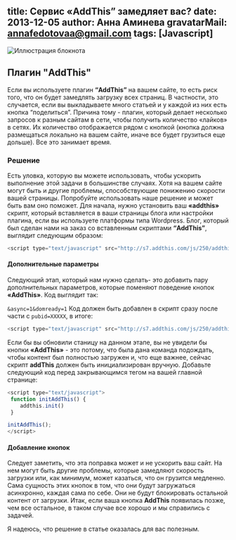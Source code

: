 title: Сервис «AddThis” замедляет вас?
date: 2013-12-05
author: Анна Аминева
gravatarMail: annafedotovaa@gmail.com
tags: [Javascript]
---

![Иллюстрация блокнота](/blog/images/addthis.jpg)

## Плагин "AddThis"
Если вы используете плагин **“AddThis”** на вашем сайте, то есть риск того, что он будет замедлять загрузку всех страниц. В частности, это случается, если вы выкладываете много статьей и у каждой из них есть кнопка “поделиться”. Причина тому - плагин, который делает несколько запросов к разным сайтам в сети, чтобы получить количество «лайков» в сетях. Их количество отображается рядом с кнопкой (кнопка должна размещаться локально на вашем сайте, иначе все будет грузиться еще дольше). Все это занимает время.

<!-- more -->

### Решение
Есть уловка, которую вы можете использовать, чтобы ускорить выполнение этой задачи в большинстве случаях. Хотя на вашем сайте могут быть и другие проблемы, способствующие понижению скорости вашей страницы. Попробуйте использовать наше решение и может быть вам оно поможет.
Для начала, нужно установить ваш **«addthis»** скрипт, который вставляется в ваши страницы блога или настройки плагина, если вы используете платформы типа Wordpress. Блог, который был сделан нами на заказ со вставленным скриптами **“AddThis”**, выглядит следующим образом:

```javascript
<script type="text/javascript" src="http://s7.addthis.com/js/250/addthis_widget.js#pubid=xa-4f3e33c72b9a4e40">
```

#### Дополнительные параметры
Следующий этап, который нам нужно сделать- это добавить пару дополнительных параметров, которые поменяют поведение кнопок **«AddThis»**. Код выглядит так:

`&async=1&domready=1`
Код должен быть добавлен в скрипт сразу после части с `pubid=XXXXX`, в итоге:

```javascript
<script type="text/javascript" src="http://s7.addthis.com/js/250/addthis_widget.js#pubid=xa-4f3e33c72b9a4e40&async=1&domready=1">
```

Если бы вы обновили станицу на данном этапе, вы не увидели бы кнопки **«AddThis»** - это потому, что была дана команда подождать, чтобы контент был полностью загружен и, что еще важнее, сейчас скрипт **addThis** должен быть инициализирован вручную. Добавьте следующий код перед закрывающимся тегом на вашей главной странице: 

```javascript
<script type="text/javascript"> 
 function initAddThis() {
    addthis.init()
 }

initAddThis();
</script>
```
#### Добавление кнопок
Следует заметить, что эта поправка может и не ускорить ваш сайт. На нем могут быть другие проблемы, которые замедляют скорость загрузки или, как минимум, может казаться, что он грузится медленно. Сама сущность этих кнопок в том, что они будут загружаться асинхронно, каждая сама по себе. Они не будут блокировать остальной контент от загрузки. Итак, если ваша кнопка **AddThis** появилась позже, чем все остальное, в таком случае все хорошо и мы справились с задачей. 

Я надеюсь, что решение в статье оказалась для вас полезным.

